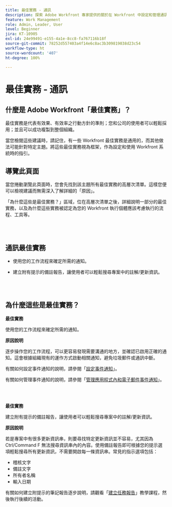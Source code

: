 ```yaml
---
title: 最佳實務 - 通訊
description: 探索 Adobe Workfront 專家提供的關於在 Workfront 中設定和管理通訊通知的最佳實務建議。
feature: Work Management
role: Admin, Leader, User
level: Beginner
jira: KT-10905
exl-id: 24e99491-e155-4a1e-8cc8-fa767116b18f
source-git-commit: 78252d557403a4f14e6c8ac3b309819038d23c54
workflow-type: ht
source-wordcount: '407'
ht-degree: 100%

---
```


# 最佳實務 - 通訊

## 什麼是 Adobe Workfront「最佳實務」？

最佳實務是代表有效果、有效率之行動方針的準則；您和公司的使用者可以輕鬆採用；並且可以成功複製到整個組織。

當您檢閱這些建議時，請記住，有一些 Workfront 最佳實務是通用的，而其他做法可能針對特定主題。將這些最佳實務視為框架，作為設定和使用 Workfront 系統時的指引。

## 導覽此頁面

當您捲動瀏覽此頁面時，您會先找到該主題所有最佳實務的高層次清單。這樣您便可以檢視建議而無需深入了解詳細的「原因」。

「為什麼這些是最佳實務？」區域，位在高層次清單之後，詳細說明一部分的最佳實務，以及為什麼這些實務被認定為您的 Workfront 執行個體應該考慮執行的流程、工具等。

</br>
</br>

## 通訊最佳實務

* 使用您的工作流程來確定所需的通知。

* 建立附有提示的備註報告，讓使用者可以輕鬆搜尋專案中的註解/更新資訊。

</br>
</br>

## 為什麼這些是最佳實務？

**最佳實務**

使用您的工作流程來確定所需的通知。

**原因說明**

逐步操作您的工作流程，可以更容易發現需要溝通的地方，並確認已啟用正確的通知。這會根據組織現有的運作方式啟動相關通知，避免垃圾郵件或通訊中斷。

有關如何設定事件通知的說明，請參閱「[設定事件通知](https://experienceleague.adobe.com/docs/workfront-learn/tutorials-workfront/administration-and-setup/email-and-in-app-notifications/admin-set-up-event-notifications.html)」。

有關如何管理事件通知的說明，請參閱「[管理應用程式內和電子郵件事件通知](https://experienceleague.adobe.com/docs/workfront-learn/tutorials-workfront/administration-and-setup/email-and-in-app-notifications/manage-inapp-and-email-notifications.html)」。

</br>
</br>


**最佳實務**

建立附有提示的備註報告，讓使用者可以輕鬆搜尋專案中的註解/更新資訊。



**原因說明**

若是專案中有很多更新資訊串，則要尋找特定更新資訊並不容易，尤其因為 Ctrl/Command F 無法搜尋資訊串內的內容。使用備註報告即可根據您的提示選項輕鬆搜尋所有更新資訊，不需要開啟每一條資訊串。常見的指示選項包括：

* 稽核文字
* 備註文字
* 所有者名稱
* 輸入日期

有關如何建立附提示的筆記報告逐步說明，請觀看「[建立任務報告](https://experienceleague.adobe.com/docs/workfront-learn/tutorials-workfront/reporting/basic-reporting/create-a-task-report.html)」教學課程，然後執行後續的活動。

